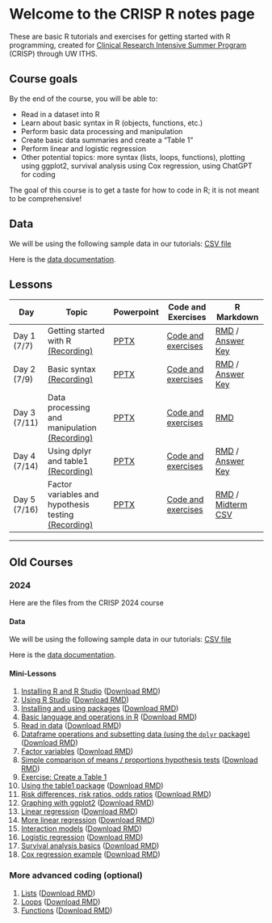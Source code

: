 # Welcome to the CRISP R notes page

These are basic R tutorials and exercises for getting started with R programming, created for [Clinical Research Intensive Summer Program](https://www.iths.org/education/professional-development/crisp/) (CRISP) through UW ITHS.

## Course goals 

By the end of the course, you will be able to: 
* Read in a dataset into R 
* Learn about basic syntax in R (objects, functions, etc.) 
* Perform basic data processing and manipulation
* Create basic data summaries and create a “Table 1”
* Perform linear and logistic regression 
* Other potential topics: more syntax (lists, loops, functions), plotting using ggplot2, survival analysis using Cox regression, using ChatGPT for coding

The goal of this course is to get a taste for how to code in R; it is not meant to be comprehensive! 

## Data 

We will be using the following sample data in our tutorials: 
[CSV file](https://jpspeng.github.io/crisp_notes/pages/crisp-2024-sample100.csv) 

Here is the [data documentation](https://jpspeng.github.io/crisp_notes/pages/Crisp-2024-sample100-dictionary.pdf). 

## Lessons 

| Day | Topic | Powerpoint | Code and Exercises | R Markdown |
|----------|----------|----------| ----------| ----------|
| Day 1 (7/7) | Getting started with R [(Recording)](https://washington.zoom.us/rec/share/xS-0EjKlYLbrXihW4LUw2dfitoVJZC6hYPbovslDAdrZYxuVbMr-ei9P-UIbXXcT._mrf8OTTY1USV9k-?startTime=1751949750000)   | [PPTX](https://jpspeng.github.io/crisp_notes/powerpoints_2025/crisp_2025_R_day1.pptx)     | [Code and exercises](https://jpspeng.github.io/crisp_notes/notebooks_2025/crisp_2025_day1.html)     | [RMD](https://jpspeng.github.io/crisp_notes/notebooks_2025/crisp_2025_day1.Rmd) / [Answer Key](https://jpspeng.github.io/crisp_notes/notebooks_2025/crisp_2025_day1_answers.Rmd)   |
| Day 2 (7/9)    | Basic syntax [(Recording)](https://washington.zoom.us/rec/share/3TGMegNu_lK2Dd5tyS-Rz42N5xwQ95UHwrj-BAjpd7EHx6OMhGSh-9sAVuHDVJjH.j8ANygOalg7KPjnn)     | [PPTX](https://jpspeng.github.io/crisp_notes/powerpoints_2025/crisp_2025_R_day2.pptx)     | [Code and exercises](https://jpspeng.github.io/crisp_notes/notebooks_2025/crisp_2025_day2.html)   | [RMD](https://jpspeng.github.io/crisp_notes/notebooks_2025/crisp_2025_day2.Rmd) / [Answer Key](https://jpspeng.github.io/crisp_notes/notebooks_2025/crisp_2025_day2_answers.Rmd)   |
| Day 3 (7/11)    | Data processing and manipulation [(Recording)](https://washington.zoom.us/rec/share/iREzt3feeubSgfDnwPSooL2uulQ38uuGAxV6O7K1_WnQOsxsU79myFAnfv2aJzkb.d7PXEiySnDNYhEoB)    | [PPTX](https://jpspeng.github.io/crisp_notes/powerpoints_2025/crisp_2025_R_day3.pptx)    | [Code and exercises](https://jpspeng.github.io/crisp_notes/notebooks_2025/crisp_2025_day3.html)      | [RMD](https://jpspeng.github.io/crisp_notes/notebooks_2025/crisp_2025_day3.Rmd)    |
| Day 4 (7/14)    | Using dplyr and table1 [(Recording)](https://washington.zoom.us/rec/share/qb7InVbXLbX2jTmUGWtA-VSRQWsEoTy5hm65g_Aq0_dViOL98r3w51N5KhadBiZi.46iJ7LS8OIndrY-B)   | [PPTX](https://jpspeng.github.io/crisp_notes/powerpoints_2025/crisp_2025_R_day4.pptx)    | [Code and exercises](https://jpspeng.github.io/crisp_notes/notebooks_2025/crisp_2025_day4.html)      | [RMD](https://jpspeng.github.io/crisp_notes/notebooks_2025/crisp_2025_day4.Rmd) / [Answer Key](https://jpspeng.github.io/crisp_notes/notebooks_2025/crisp_2025_day4_answers.Rmd)    |
| Day 5 (7/16)    | Factor variables and hypothesis testing [(Recording)](https://washington.zoom.us/rec/share/MyCyY2KQsGZ3lqbK_19wjuO70VAMJ4lyxjRO-SyTylg9Amo7Po1oPVbGscSOkyXj.weZugf2Owmpmt8zN)  | [PPTX](https://jpspeng.github.io/crisp_notes/powerpoints_2025/crisp_2025_R_day5.pptx)    | [Code and exercises](https://jpspeng.github.io/crisp_notes/notebooks_2025/crisp_2025_day5.html)      | [RMD](https://jpspeng.github.io/crisp_notes/notebooks_2025/crisp_2025_day5.Rmd) / [Midterm CSV](https://jpspeng.github.io/crisp_notes/notebooks_2025/midterm_practicum_sample.csv)    |

--- 

## Old Courses 

### 2024 

Here are the files from the CRISP 2024 course 

#### Data 

We will be using the following sample data in our tutorials: 
[CSV file](https://jpspeng.github.io/crisp_notes/pages/crisp-2024-sample100.csv) 

Here is the [data documentation](https://jpspeng.github.io/crisp_notes/pages/Crisp-2024-sample100-dictionary.pdf). 

#### Mini-Lessons 

1. [Installing R and R Studio](https://jpspeng.github.io/crisp_notes/pages/installing_R.html) ([Download RMD](https://jpspeng.github.io/crisp_notes/pages/installing_R.Rmd))
2. [Using R Studio](https://jpspeng.github.io/crisp_notes/pages/r_studio_r_markdown.html) ([Download RMD](https://jpspeng.github.io/crisp_notes/pages/r_studio_r_markdown.Rmd))
3. [Installing and using packages](https://jpspeng.github.io/crisp_notes/pages/installing_packages.html) ([Download RMD](https://jpspeng.github.io/crisp_notes/pages/installing_packages.Rmd))
4. [Basic language and operations in R](https://jpspeng.github.io/crisp_notes/pages/some_language.html) ([Download RMD](https://jpspeng.github.io/crisp_notes/pages/some_language.Rmd))
5. [Read in data](https://jpspeng.github.io/crisp_notes/pages/reading_data.html) ([Download RMD](https://jpspeng.github.io/crisp_notes/pages/reading_data.Rmd))
6. [Dataframe operations and subsetting data (using the `dplyr` package)](https://jpspeng.github.io/crisp_notes/pages/subsetting_data.html) ([Download RMD](https://jpspeng.github.io/crisp_notes/pages/subsetting_data.Rmd))
7. [Factor variables](https://jpspeng.github.io/crisp_notes/pages/factor_variables.html) ([Download RMD](https://jpspeng.github.io/crisp_notes/pages/factor_variables.Rmd))
8. [Simple comparison of means / proportions hypothesis tests](https://jpspeng.github.io/crisp_notes/pages/tests_comparing_means_proportions.html) ([Download RMD](https://jpspeng.github.io/crisp_notes/pages/tests_comparing_means_proportions.Rmd))
9. [Exercise: Create a Table 1](https://jpspeng.github.io/crisp_notes/pages/creating_table1.html)
10. [Using the table1 package](https://jpspeng.github.io/crisp_notes/pages/using_table1_package.html) ([Download RMD](https://jpspeng.github.io/crisp_notes/pages/using_table1_package.Rmd))
11. [Risk differences, risk ratios, odds ratios](https://jpspeng.github.io/crisp_notes/pages/risk_differences.html) ([Download RMD](https://jpspeng.github.io/crisp_notes/pages/risk_differences.Rmd))
12. [Graphing with ggplot2](https://jpspeng.github.io/crisp_notes/pages/graphing_with_ggplot2.html) ([Download RMD](https://jpspeng.github.io/crisp_notes/pages/graphing_with_ggplot2.Rmd))
13. [Linear regression](https://jpspeng.github.io/crisp_notes/pages/linear_regression.html) ([Download RMD](https://jpspeng.github.io/crisp_notes/pages/linear_regression.Rmd))
14. [More linear regression](https://jpspeng.github.io/crisp_notes/pages/more_linear_regression.html) ([Download RMD](https://jpspeng.github.io/crisp_notes/pages/more_linear_regression.Rmd))
15. [Interaction models](https://jpspeng.github.io/crisp_notes/pages/interaction_term.html) ([Download RMD](https://jpspeng.github.io/crisp_notes/pages/interaction_term.Rmd))
16. [Logistic regression](https://jpspeng.github.io/crisp_notes/pages/logistic_regression.html) ([Download RMD](https://jpspeng.github.io/crisp_notes/pages/logistic_regression.Rmd))
17. [Survival analysis basics](https://jpspeng.github.io/crisp_notes/pages/survival_analysis.html) ([Download RMD](https://jpspeng.github.io/crisp_notes/pages/survival_analysis.Rmd))
18. [Cox regression example](https://jpspeng.github.io/crisp_notes/pages/cox_regression.html) ([Download RMD](https://jpspeng.github.io/crisp_notes/pages/cox_regression.Rmd))

### More advanced coding (optional)

1.  [Lists](https://jpspeng.github.io/crisp_notes/pages/lists.html) ([Download RMD](https://jpspeng.github.io/crisp_notes/pages/lists.Rmd))
2.  [Loops](https://jpspeng.github.io/crisp_notes/pages/loops.html) ([Download RMD](https://jpspeng.github.io/crisp_notes/pages/loops.Rmd))
3.  [Functions](https://jpspeng.github.io/crisp_notes/pages/functions.html) ([Download RMD](https://jpspeng.github.io/crisp_notes/pages/functions.Rmd))
